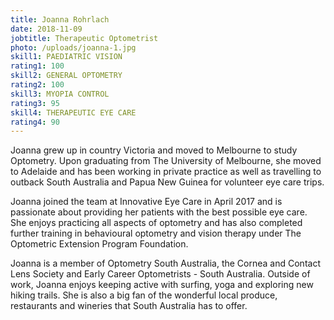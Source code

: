 ```yaml
---
title: Joanna Rohrlach
date: 2018-11-09
jobtitle: Therapeutic Optometrist
photo: /uploads/joanna-1.jpg
skill1: PAEDIATRIC VISION
rating1: 100
skill2: GENERAL OPTOMETRY
rating2: 100
skill3: MYOPIA CONTROL
rating3: 95
skill4: THERAPEUTIC EYE CARE
rating4: 90
---
```


Joanna grew up in country Victoria and moved to Melbourne to study Optometry. Upon graduating from The University of Melbourne, she moved to Adelaide and has been working in private practice as well as travelling to outback South Australia and Papua New Guinea for volunteer eye care trips.

Joanna joined the team at Innovative Eye Care in April 2017 and is passionate about providing her patients with the best possible eye care. She enjoys practicing all aspects of optometry and has also completed further training in behavioural optometry and vision therapy under The Optometric Extension Program Foundation.

Joanna is a member of Optometry South Australia, the Cornea and Contact Lens Society and Early Career Optometrists - South Australia. Outside of work, Joanna enjoys keeping active with surfing, yoga and exploring new hiking trails. She is also a big fan of the wonderful local produce, restaurants and wineries that South Australia has to offer.
